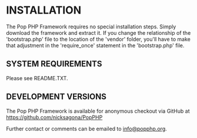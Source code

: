 INSTALLATION
============

The Pop PHP Framework requires no special installation steps. Simply
download the framework and extract it. If you change the relationship
of the 'bootstrap.php' file to the location of the 'vendor' folder,
you'll have to make that adjustment in the 'require_once' statement
in the 'bootstrap.php' file.


SYSTEM REQUIREMENTS
-------------------

Please see README.TXT.


DEVELOPMENT VERSIONS
--------------------

The Pop PHP Framework is available for anonymous checkout via
GitHub at https://github.com/nicksagona/PopPHP

Further contact or comments can be emailed to info@popphp.org.
